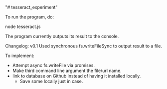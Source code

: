 "# tesseract_experiment" 

To run the program, do:

node tesseract.js

The program currently outputs its result to the console.

Changelog:
v0.1 Used synchronous fs.writeFileSync to output result to a file.

To implement:
- Attempt async fs.writeFile via promises.
- Make third command line argument the file/url name.
- link to database on Github instead of having it installed locally.
	- Save some locally just in case.